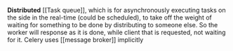 **Distributed** [[Task queue]], which is for asynchronously executing tasks on the side in the real-time (could be scheduled), to take off the weight of waiting for something to be done by distributing to someone else.
So the worker will response as it is done, while client that is requested, not waiting for it.
Celery uses [[message broker]] implicitly

